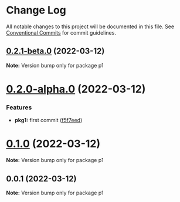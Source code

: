 # Change Log

All notable changes to this project will be documented in this file.
See [Conventional Commits](https://conventionalcommits.org) for commit guidelines.

## [0.2.1-beta.0](https://github.com/dewen/prac-lerna/compare/v0.2.0-alpha.0...v0.2.1-beta.0) (2022-03-12)

**Note:** Version bump only for package p1





# [0.2.0-alpha.0](https://github.com/dewen/prac-lerna/compare/v0.1.0...v0.2.0-alpha.0) (2022-03-12)


### Features

* **pkg1:** first commit ([f5f7eed](https://github.com/dewen/prac-lerna/commit/f5f7eed2050b0c01dbacb4c1003f21ceb70f4112))





# [0.1.0](https://github.com/dewen/prac-lerna/compare/v0.0.1...v0.1.0) (2022-03-12)

**Note:** Version bump only for package p1





## 0.0.1 (2022-03-12)

**Note:** Version bump only for package p1
